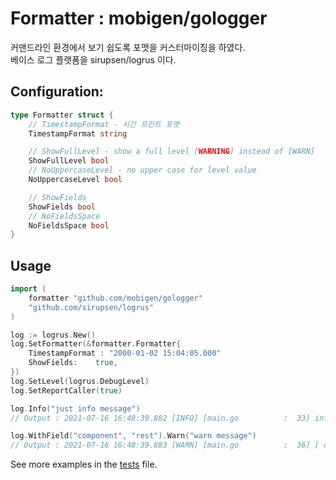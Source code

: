 # Formatter : mobigen/gologger

커맨드라인 환경에서 보기 쉽도록 포맷을 커스터마이징을 하였다.  
베이스 로그 플랫폼을 sirupsen/logrus 이다.  

## Configuration:

```go
type Formatter struct {
	// TimestampFormat - 시간 프린트 포맷 
	TimestampFormat string

	// ShowFullLevel - show a full level [WARNING] instead of [WARN]
	ShowFullLevel bool
	// NoUppercaseLevel - no upper case for level value
	NoUppercaseLevel bool

	// ShowFields
	ShowFields bool
	// NoFieldsSpace
	NoFieldsSpace bool
}
```

## Usage

```go
import (
	formatter "github.com/mobigen/gologger"
	"github.com/sirupsen/logrus"
)

log := logrus.New()
log.SetFormatter(&formatter.Formatter{
	TimestampFormat : "2000-01-02 15:04:05.000"
	ShowFields:    true,
})
log.SetLevel(logrus.DebugLevel)
log.SetReportCaller(true)

log.Info("just info message")
// Output : 2021-07-16 16:48:39.882 [INFO] [main.go          :  33] info message

log.WithField("component", "rest").Warn("warn message")
// Output : 2021-07-16 16:48:39.883 [WARN] [main.go          :  36] [ component:rest ] warn message
```

See more examples in the [tests](./tests/formatter_test.go) file.

